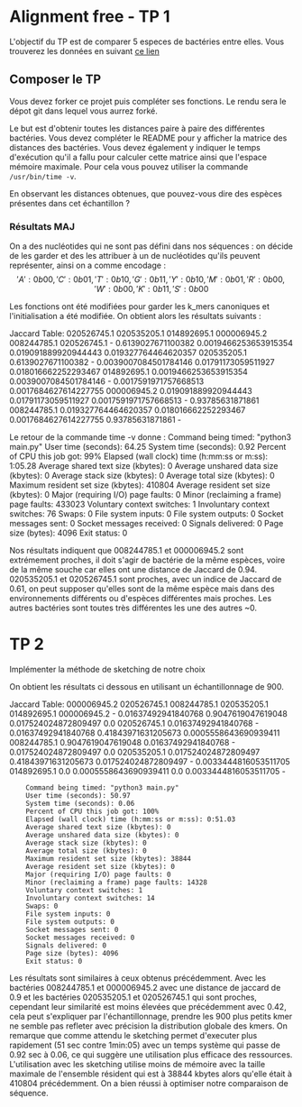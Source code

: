 

# Alignment free - TP 1

L'objectif du TP est de comparer 5 especes de bactéries entre elles.
Vous trouverez les données en suivant [ce lien](https://we.tl/t-ACiDxJko7s)

## Composer le TP

Vous devez forker ce projet puis compléter ses fonctions.
Le rendu sera le dépot git dans lequel vous aurrez forké.

Le but est d'obtenir toutes les distances paire à paire des différentes bactéries.
Vous devez compléter le README pour y afficher la matrice des distances des bactéries.
Vous devez également y indiquer le temps d'exécution qu'il a fallu pour calculer cette matrice ainsi que l'espace mémoire maximale. Pour cela vous pouvez utiliser la commande ```/usr/bin/time -v```.

En observant les distances obtenues, que pouvez-vous dire des espèces présentes dans cet échantillon ?

### Résultats MAJ ###
On a des nucléotides qui ne sont pas défini dans nos séquences : on décide de les garder et des les attribuer à un de nucléotides qu'ils peuvent représenter, ainsi on a comme encodage :
$${'A':0b00,'C':0b01,'T':0b10,'G':0b11,'Y':0b10,'M':0b01,'R':0b00,'W':0b00,'K':0b11,'S':0b00}$$

Les fonctions ont été modifiées pour garder les k_mers canoniques et l'initialisation a été modifiée. On obtient alors les résultats suivants :

Jaccard Table:
	 020526745.1	 020535205.1	 014892695.1	 000006945.2	 008244785.1
020526745.1	 -	 0.6139027671100382	 0.0019466253653915354	 0.019091889920944443	 0.019327764464620357
020535205.1	 0.6139027671100382	 -	 0.0039007084501784146	 0.01791173059511927	 0.018016662252293467
014892695.1	 0.0019466253653915354	 0.0039007084501784146	 -	 0.0017591971757668513	 0.0017684627614227755
000006945.2	 0.019091889920944443	 0.01791173059511927	 0.0017591971757668513	 -	 0.93785631871861
008244785.1	 0.019327764464620357	 0.018016662252293467	 0.0017684627614227755	 0.93785631871861	 -

Le retour de la commande time -v donne :
Command being timed: "python3 main.py"
        User time (seconds): 64.25
        System time (seconds): 0.92
        Percent of CPU this job got: 99%
        Elapsed (wall clock) time (h:mm:ss or m:ss): 1:05.28
        Average shared text size (kbytes): 0
        Average unshared data size (kbytes): 0
        Average stack size (kbytes): 0
        Average total size (kbytes): 0
        Maximum resident set size (kbytes): 410804
        Average resident set size (kbytes): 0
        Major (requiring I/O) page faults: 0
        Minor (reclaiming a frame) page faults: 433023
        Voluntary context switches: 1
        Involuntary context switches: 76
        Swaps: 0
        File system inputs: 0
        File system outputs: 0
        Socket messages sent: 0
        Socket messages received: 0
        Signals delivered: 0
        Page size (bytes): 4096
        Exit status: 0


Nos résultats indiquent que 008244785.1 et 000006945.2 sont extrémement proches, il doit s'agir de bactérie de la même espèces, voire de la même souche car elles ont une distance de Jaccard de 0.94.
020535205.1 et 020526745.1 sont proches, avec un indice de Jaccard de 0.61, on peut supposer qu'elles sont de la même espèce mais dans des environnements différents ou d'espèces différentes mais proches.
Les autres bactéries sont toutes très différentes les une des autres ~0.

# TP 2
Implémenter la méthode de sketching de notre choix

On obtient les résultats ci dessous en utilisant un échantillonnage de 900.

Jaccard Table:
         000006945.2     020526745.1     008244785.1     020535205.1     014892695.1
000006945.2      -       0.01637492941840768     0.9047619047619048      0.017524024872809497    0.0
020526745.1      0.01637492941840768     -       0.01637492941840768     0.41843971631205673     0.0005558643690939411
008244785.1      0.9047619047619048      0.01637492941840768     -       0.017524024872809497    0.0
020535205.1      0.017524024872809497    0.41843971631205673     0.017524024872809497    -       0.0033444816053511705
014892695.1      0.0     0.0005558643690939411   0.0     0.0033444816053511705   -


        Command being timed: "python3 main.py"
        User time (seconds): 50.97
        System time (seconds): 0.06
        Percent of CPU this job got: 100%
        Elapsed (wall clock) time (h:mm:ss or m:ss): 0:51.03
        Average shared text size (kbytes): 0
        Average unshared data size (kbytes): 0
        Average stack size (kbytes): 0
        Average total size (kbytes): 0
        Maximum resident set size (kbytes): 38844
        Average resident set size (kbytes): 0
        Major (requiring I/O) page faults: 0
        Minor (reclaiming a frame) page faults: 14328
        Voluntary context switches: 1
        Involuntary context switches: 14
        Swaps: 0
        File system inputs: 0
        File system outputs: 0
        Socket messages sent: 0
        Socket messages received: 0
        Signals delivered: 0
        Page size (bytes): 4096
        Exit status: 0

Les résultats sont similaires à ceux obtenus précédemment. Avec les bactéries 008244785.1 et 000006945.2 avec une distance de jaccard de 0.9 et les bactéries 020535205.1 et 020526745.1  qui sont proches, cependant leur similarité est moins élevées que précédemment avec 0.42, cela peut s'expliquer par l'échantillonnage, prendre les 900 plus petits kmer ne semble pas refleter avec précision la distribution globale des kmers.
On remarque que comme attendu le sketching permet d'executer plus rapidement (51 sec contre 1min:05) avec un temps système qui passe de 0.92 sec à 0.06, ce qui suggère une utilisation plus efficace des ressources. L'utilisation avec les sketching utilise moins de mémoire avec la taille maximale de l'ensemble résident qui est à 38844 kbytes alors qu'elle était à 410804 précédemment.
On a bien réussi à optimiser notre comparaison de séquence.